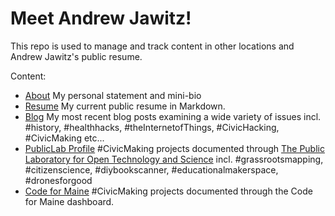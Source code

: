 # Meet Andrew Jawitz!

This repo is used to manage and track content in other locations and Andrew Jawitz's public resume.

Content:

*   [About](https://github.com/Cribstone/about/blob/master/about.md)  My personal statement and mini-bio
*   [Resume](https://github.com/Cribstone/about/blob/master/RESUME_2015_long.md) My current public resume in Markdown.
*   [Blog](nodejs-humblehacker.rhcloud.com) My most recent blog posts examining a wide variety of issues incl. #history, #healthhacks, #theInternetofThings, #CivicHacking, #CivicMaking etc...
*   [PublicLab Profile](http://publiclab.org/profile/ajawitz) #CivicMaking projects documented through [The Public Laboratory for Open Technology and Science](http://publiclab.org/) incl. #grassrootsmapping, #citizenscience, #diybookscanner, #educationalmakerspace, #dronesforgood
*   [Code for Maine](https://www.codeformaine.org/dashboard/) #CivicMaking projects documented through the Code for Maine dashboard.




